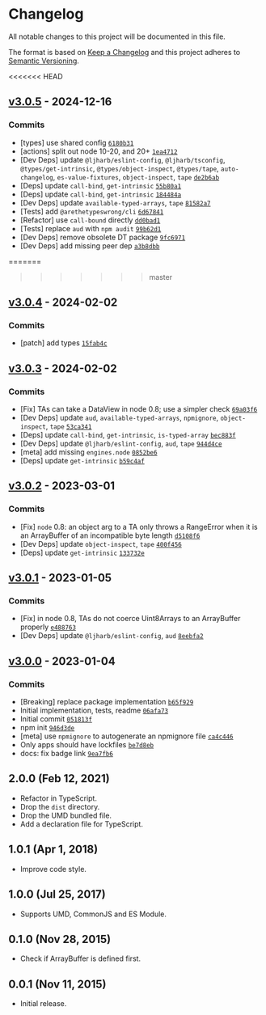 # Changelog

All notable changes to this project will be documented in this file.

The format is based on [Keep a Changelog](https://keepachangelog.com/en/1.0.0/)
and this project adheres to [Semantic Versioning](https://semver.org/spec/v2.0.0.html).

<<<<<<< HEAD
## [v3.0.5](https://github.com/fengyuanchen/is-array-buffer/compare/v3.0.4...v3.0.5) - 2024-12-16

### Commits

- [types] use shared config [`6180b31`](https://github.com/fengyuanchen/is-array-buffer/commit/6180b3180cd15a49e6394cb6de0ae2667124d3f7)
- [actions] split out node 10-20, and 20+ [`1ea4712`](https://github.com/fengyuanchen/is-array-buffer/commit/1ea471223e393bfc124fdecdbeb23fe08209514f)
- [Dev Deps] update `@ljharb/eslint-config`, `@ljharb/tsconfig`, `@types/get-intrinsic`, `@types/object-inspect`, `@types/tape`, `auto-changelog`, `es-value-fixtures`, `object-inspect`, `tape` [`de2b6ab`](https://github.com/fengyuanchen/is-array-buffer/commit/de2b6aba5e88b382bd6707409aa39822707fed50)
- [Deps] update `call-bind`, `get-intrinsic` [`55b80a1`](https://github.com/fengyuanchen/is-array-buffer/commit/55b80a10ae9151e1bd52382610d7330f37a1dc05)
- [Deps] update `call-bind`, `get-intrinsic` [`184484a`](https://github.com/fengyuanchen/is-array-buffer/commit/184484ad7fd3a72426f78e2bce3246e8c23e9ccf)
- [Dev Deps] update `available-typed-arrays`, `tape` [`81582a7`](https://github.com/fengyuanchen/is-array-buffer/commit/81582a72d6ddb28f67ad542edcd673d6c01cc2c0)
- [Tests] add `@arethetypeswrong/cli` [`6d67841`](https://github.com/fengyuanchen/is-array-buffer/commit/6d6784170ec8a0b766428ce44be3157147860a09)
- [Refactor] use `call-bound` directly [`dd0bad1`](https://github.com/fengyuanchen/is-array-buffer/commit/dd0bad194e4ff0e5413be23d69018fa961ce4af7)
- [Tests] replace `aud` with `npm audit` [`99b62d1`](https://github.com/fengyuanchen/is-array-buffer/commit/99b62d1755b6965bbc236342215e28a10d6839a7)
- [Dev Deps] remove obsolete DT package [`9fc6971`](https://github.com/fengyuanchen/is-array-buffer/commit/9fc69715867796c5854fd5377d90da6f01fb981e)
- [Dev Deps] add missing peer dep [`a3b8dbb`](https://github.com/fengyuanchen/is-array-buffer/commit/a3b8dbb538c13abb8f1a4d4d9a682ec71c2f52f8)

=======
>>>>>>> master
## [v3.0.4](https://github.com/fengyuanchen/is-array-buffer/compare/v3.0.3...v3.0.4) - 2024-02-02

### Commits

- [patch] add types [`15fab4c`](https://github.com/fengyuanchen/is-array-buffer/commit/15fab4c68378904a12592969042e638dbc6be8e5)

## [v3.0.3](https://github.com/fengyuanchen/is-array-buffer/compare/v3.0.2...v3.0.3) - 2024-02-02

### Commits

- [Fix] TAs can take a DataView in node 0.8; use a simpler check [`69a03f6`](https://github.com/fengyuanchen/is-array-buffer/commit/69a03f671f892b724be1a899a3d90c981e7601c9)
- [Dev Deps] update `aud`, `available-typed-arrays`, `npmignore`, `object-inspect`, `tape` [`53ca341`](https://github.com/fengyuanchen/is-array-buffer/commit/53ca34182d2aab61e90e744ee47d01f6577b616e)
- [Deps] update `call-bind`, `get-intrinsic`, `is-typed-array` [`bec883f`](https://github.com/fengyuanchen/is-array-buffer/commit/bec883f31e83410a46927a843ded46ebffbbb1f6)
- [Dev Deps] update `@ljharb/eslint-config`, `aud`, `tape` [`944d4ce`](https://github.com/fengyuanchen/is-array-buffer/commit/944d4cea229ce29a0965665bf59df290c53ecbbb)
- [meta] add missing `engines.node` [`0852be6`](https://github.com/fengyuanchen/is-array-buffer/commit/0852be6f64188912d2383ff9b6a7cc12bd369006)
- [Deps] update `get-intrinsic` [`b59c4af`](https://github.com/fengyuanchen/is-array-buffer/commit/b59c4af432014649d6cd1f070cf6e9917e6ad524)

## [v3.0.2](https://github.com/fengyuanchen/is-array-buffer/compare/v3.0.1...v3.0.2) - 2023-03-01

### Commits

- [Fix] `node` 0.8: an object arg to a TA only throws a RangeError when it is an ArrayBuffer of an incompatible byte length [`d5108f6`](https://github.com/fengyuanchen/is-array-buffer/commit/d5108f6d06245e616b6c563995f214a38732243c)
- [Dev Deps] update `object-inspect`, `tape` [`400f456`](https://github.com/fengyuanchen/is-array-buffer/commit/400f4563ccbe27c7fbb485665352c76210bba9cb)
- [Deps] update `get-intrinsic` [`133732e`](https://github.com/fengyuanchen/is-array-buffer/commit/133732ec88f8dded1c705b758badc2240077a6d8)

## [v3.0.1](https://github.com/fengyuanchen/is-array-buffer/compare/v3.0.0...v3.0.1) - 2023-01-05

### Commits

- [Fix] in node 0.8, TAs do not coerce Uint8Arrays to an ArrayBuffer properly [`e488763`](https://github.com/fengyuanchen/is-array-buffer/commit/e48876346f446825dad619e55dcc830ed93f2853)
- [Dev Deps] update `@ljharb/eslint-config`, `aud` [`8eebfa2`](https://github.com/fengyuanchen/is-array-buffer/commit/8eebfa21881f3a9fa5094f8c486f00e496658ea9)

## [v3.0.0](https://github.com/fengyuanchen/is-array-buffer/compare/v2.0.0...v3.0.0) - 2023-01-04

### Commits

- [Breaking] replace package implementation [`b65f929`](https://github.com/fengyuanchen/is-array-buffer/commit/b65f929d856d2a42f043be0f5a0fc2e067370ed1)
- Initial implementation, tests, readme [`06afa73`](https://github.com/fengyuanchen/is-array-buffer/commit/06afa73e775960802ea9257cc6b4cdf768c72d3f)
- Initial commit [`051813f`](https://github.com/fengyuanchen/is-array-buffer/commit/051813f15e3cbf515e2447306761dd9c42819150)
- npm init [`946d3de`](https://github.com/fengyuanchen/is-array-buffer/commit/946d3de82b15471fb2c00a4a2a5a52eb0515eb04)
- [meta] use `npmignore` to autogenerate an npmignore file [`ca4c446`](https://github.com/fengyuanchen/is-array-buffer/commit/ca4c446f37daf5ab8cc590f2194574c2706561ed)
- Only apps should have lockfiles [`be7d8eb`](https://github.com/fengyuanchen/is-array-buffer/commit/be7d8eb09dc5033c04df85d7ba9a8714f4e54357)
- docs: fix badge link [`9ea7fb6`](https://github.com/fengyuanchen/is-array-buffer/commit/9ea7fb638e79f8938161b3b7370cb965d8e93a8b)

<!-- auto-changelog-above -->

## 2.0.0 (Feb 12, 2021)

- Refactor in TypeScript.
- Drop the `dist` directory.
- Drop the UMD bundled file.
- Add a declaration file for TypeScript.

## 1.0.1 (Apr 1, 2018)

- Improve code style.

## 1.0.0 (Jul 25, 2017)

- Supports UMD, CommonJS and ES Module.

## 0.1.0 (Nov 28, 2015)

- Check if ArrayBuffer is defined first.

## 0.0.1 (Nov 11, 2015)

- Initial release.
